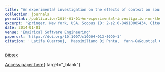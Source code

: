 ```yaml
---
title: "An experimental investigation on the effects of context on source code identifiers splitting and expansion"
collection: journals
permalink: /publication/2014-01-01-An-experimental-investigation-on-the-effects-of-context-on-source-code-identifiers-splitting-and-expansion
excerpt: 'Springer, New York, USA, Scopus ID: 2-s2.0-84910005434, Cited by: 6'
date: 2014-01-01
venue: 'Empirical Software Engineering'
paperurl: 'https://doi.org/10.1007/s10664-013-9260-1'
citation: ' Latifa Guerrouj,  Massimiliano Di Penta,  Yann-Ga&quot;el Gu&apos;eh&apos;eneuc,  Giuliano Antoniol, &quot;An experimental investigation on the effects of context on source code identifiers splitting and expansion.&quot; Empirical Software Engineering, 2014.'
---
```

[Bibtex](https://dblp.org/rec/bib/journals/ese/GuerroujPGA14)

[Access paper here](https://doi.org/10.1007/s10664-013-9260-1){:target="_blank"}
